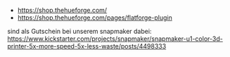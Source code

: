 * https://shop.thehueforge.com/
* https://shop.thehueforge.com/pages/flatforge-plugin

sind als Gutschein bei unserem snapmaker dabei: https://www.kickstarter.com/projects/snapmaker/snapmaker-u1-color-3d-printer-5x-more-speed-5x-less-waste/posts/4498333
